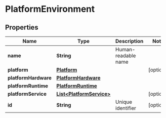 
# PlatformEnvironment

## Properties
Name | Type | Description | Notes
------------ | ------------- | ------------- | -------------
**name** | **String** | Human-readable name | 
**platform** | [**Platform**](Platform.md) |  |  [optional]
**platformHardware** | [**PlatformHardware**](PlatformHardware.md) |  | 
**platformRuntime** | [**PlatformRuntime**](PlatformRuntime.md) |  | 
**platformService** | [**List&lt;PlatformService&gt;**](PlatformService.md) |  |  [optional]
**id** | **String** | Unique identifier |  [optional]



